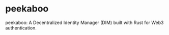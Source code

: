 # peekaboo
peekaboo: A Decentralized Identity Manager (DIM) built with Rust for Web3 authentication.

